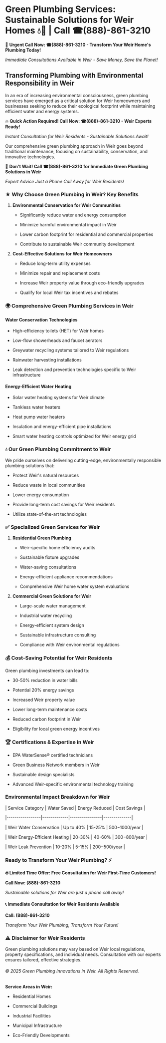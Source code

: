 # Green Plumbing Services: Sustainable Solutions for Weir Homes 💧🌿 | Call ☎(888)-861-3210

🚨 **Urgent Call Now: ☎(888)-861-3210 - Transform Your Weir Home's Plumbing Today!**
*Immediate Consultations Available in Weir - Save Money, Save the Planet!*

## Transforming Plumbing with Environmental Responsibility in Weir

In an era of increasing environmental consciousness, green plumbing services have emerged as a critical solution for Weir homeowners and businesses seeking to reduce their ecological footprint while maintaining efficient water and energy systems. 

🔥 **Quick Action Required! Call Now: ☎(888)-861-3210 - Weir Experts Ready!**
*Instant Consultation for Weir Residents - Sustainable Solutions Await!*

Our comprehensive green plumbing approach in Weir goes beyond traditional maintenance, focusing on sustainability, conservation, and innovative technologies.

🚨 **Don't Wait! Call ☎(888)-861-3210 for Immediate Green Plumbing Solutions in Weir**
*Expert Advice Just a Phone Call Away for Weir Residents!*

### ★ Why Choose Green Plumbing in Weir? Key Benefits

1. **Environmental Conservation for Weir Communities** 
   - Significantly reduce water and energy consumption
   - Minimize harmful environmental impact in Weir
   - Lower carbon footprint for residential and commercial properties
   - Contribute to sustainable Weir community development

2. **Cost-Effective Solutions for Weir Homeowners** 
   - Reduce long-term utility expenses
   - Minimize repair and replacement costs
   - Increase Weir property value through eco-friendly upgrades
   - Qualify for local Weir tax incentives and rebates

### 🌍 Comprehensive Green Plumbing Services in Weir

#### Water Conservation Technologies
- High-efficiency toilets (HET) for Weir homes
- Low-flow showerheads and faucet aerators
- Greywater recycling systems tailored to Weir regulations
- Rainwater harvesting installations
- Leak detection and prevention technologies specific to Weir infrastructure

#### Energy-Efficient Water Heating
- Solar water heating systems for Weir climate
- Tankless water heaters
- Heat pump water heaters
- Insulation and energy-efficient pipe installations
- Smart water heating controls optimized for Weir energy grid

### 💧 Our Green Plumbing Commitment to Weir

We pride ourselves on delivering cutting-edge, environmentally responsible plumbing solutions that:
- Protect Weir's natural resources
- Reduce waste in local communities
- Lower energy consumption
- Provide long-term cost savings for Weir residents
- Utilize state-of-the-art technologies

### ✅ Specialized Green Services for Weir

1. **Residential Green Plumbing**
   - Weir-specific home efficiency audits
   - Sustainable fixture upgrades
   - Water-saving consultations
   - Energy-efficient appliance recommendations
   - Comprehensive Weir home water system evaluations

2. **Commercial Green Solutions for Weir**
   - Large-scale water management
   - Industrial water recycling
   - Energy-efficient system design
   - Sustainable infrastructure consulting
   - Compliance with Weir environmental regulations

### 💰 Cost-Saving Potential for Weir Residents

Green plumbing investments can lead to:
- 30-50% reduction in water bills
- Potential 20% energy savings
- Increased Weir property value
- Lower long-term maintenance costs
- Reduced carbon footprint in Weir
- Eligibility for local green energy incentives

### 🏆 Certifications & Expertise in Weir

- EPA WaterSense® certified technicians
- Green Business Network members in Weir
- Sustainable design specialists
- Advanced Weir-specific environmental technology training

### Environmental Impact Breakdown for Weir

| Service Category | Water Saved | Energy Reduced | Cost Savings |
|-----------------|-------------|----------------|--------------|
| Weir Water Conservation | Up to 40% | 15-25% | $500-$1000/year |
| Weir Energy-Efficient Heating | 20-30% | 40-60% | $300-$800/year |
| Weir Leak Prevention | 10-20% | 5-15% | $200-$500/year |

### Ready to Transform Your Weir Plumbing? ⚡

**🔥 Limited Time Offer: Free Consultation for Weir First-Time Customers!**

**Call Now: (888)-861-3210**
*Sustainable solutions for Weir are just a phone call away!*

#### 📞 Immediate Consultation for Weir Residents Available

**Call: (888)-861-3210**
*Transform Your Weir Plumbing, Transform Your Future!*

### ⚠️ Disclaimer for Weir Residents

Green plumbing solutions may vary based on Weir local regulations, property specifications, and individual needs. Consultation with our experts ensures tailored, effective strategies.

###### © 2025 Green Plumbing Innovations in Weir. All Rights Reserved.

**Service Areas in Weir:** 
- Residential Homes
- Commercial Buildings
- Industrial Facilities
- Municipal Infrastructure
- Eco-Friendly Developments